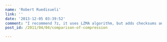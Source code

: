 ```yaml
---
name: 'Robert Ruedisueli'
link: ''
date: '2013-12-05 03:39:52'
comment: "I recommend 7z, it uses LZMA algorithm, but adds checksums and archiving capabilities.   This adds a little to the overhead, but saves you from having to use tar for archinving, and gives you the reliability of built-in checksums.\n\nAs for single files that you don't need checksums on, I recommend LZMA.\n\nAs a note, many of these algorithms you can push further with command line options that most archivers use the default options.  This is because, the higher-compression options can take exponentially longer and use more computer resources for only a small gain, and some of them can be very memory and/or processor intensive to decompress."
post_id: /2011/04/04/comparison-of-compression

---
```



